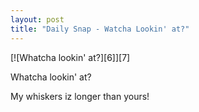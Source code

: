 ```yaml
---
layout: post
title: "Daily Snap - Watcha Lookin' at?"
---
```

<div markdown="1" class="border">
[![Whatcha lookin' at?][6]][7]

   [6]: http://lh4.ggpht.com/_jwSLTQWHss4/S-UT7oZQXFI/AAAAAAAABLw/iT_rQFLZP9E/DSC_6460_thumb%5B5%5D.jpg?imgmax=800 (Whatcha lookin' at?)
   [7]: http://www.flickr.com/photos/fajarnurdiansyah/4588069665/

Whatcha lookin' at?
</div>

My whiskers iz longer than yours!